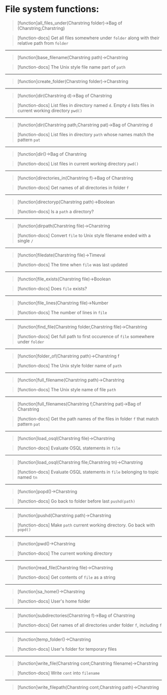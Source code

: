 # File system functions:

> [function]all_files_under(Charstring folder)->Bag of (Charstring,Charstring)

> [function-docs]
> Get all files somewhere under `folder`
>      along with their relative path from `folder` 



___

> [function]base_filename(Charstring path)->Charstring

> [function-docs]
> The Unix style file name part of `path` 



___

> [function]create_folder(Charstring folder)->Charstring



___

> [function]dir(Charstring d)->Bag of Charstring

> [function-docs]
> List files in directory named `d`.
>      Empty `d` lists files in current working directory `pwd()` 



___

> [function]dir(Charstring path,Charstring pat)->Bag of Charstring d

> [function-docs]
> List files in directory `path` whose names match the pattern `pat` 



___

> [function]dir()->Bag of Charstring

> [function-docs]
> List files in current working directory `pwd()` 



___

> [function]directories_in(Charstring f)->Bag of Charstring

> [function-docs]
> Get names of all directories in folder `f` 



___

> [function]directoryp(Charstring path)->Boolean

> [function-docs]
> Is a `path` a directory? 



___

> [function]dirpath(Charstring file)->Charstring

> [function-docs]
> Convert `file` to Unix style filename ended with a single `/` 



___

> [function]filedate(Charstring file)->Timeval

> [function-docs]
> The time when `file` was last updated 



___

> [function]file_exists(Charstring file)->Boolean

> [function-docs]
> Does `file` exists? 



___

> [function]file_lines(Charstring file)->Number

> [function-docs]
> The number of lines in `file` 



___

> [function]find_file(Charstring folder,Charstring file)->Charstring

> [function-docs]
> Get full path to first occurence of `file` somewhere under `folder` 



___

> [function]folder_of(Charstring path)->Charstring f

> [function-docs]
> The Unix style folder name of `path` 



___

> [function]full_filename(Charstring path)->Charstring

> [function-docs]
> The Unix style name of file `path` 



___

> [function]full_filenames(Charstring f,Charstring pat)->Bag of Charstring

> [function-docs]
> Get the path names of the files in folder `f` that match pattern `pat` 



___

> [function]load_osql(Charstring file)->Charstring

> [function-docs]
> Evaluate OSQL statements in `file` 



___

> [function]load_osql(Charstring file,Charstring tn)->Charstring

> [function-docs]
> Evaluate OSQL statements in `file` belonging to topic named `tn` 



___

> [function]popd()->Charstring

> [function-docs]
> Go back to folder before last `pushd(path)` 



___

> [function]pushd(Charstring path)->Charstring

> [function-docs]
> Make `path` current working directory. Go back with `popd()` 



___

> [function]pwd()->Charstring

> [function-docs]
> The current working directory 



___

> [function]read_file(Charstring file)->Charstring

> [function-docs]
> Get contents of `file` as a string 



___

> [function]sa_home()->Charstring

> [function-docs]
> User's home folder 



___

> [function]subdirectories(Charstring f)->Bag of Charstring

> [function-docs]
> Get names of all directories under folder `f`, including `f` 



___

> [function]temp_folder()->Charstring

> [function-docs]
> User's folder for temporary files 



___

> [function]write_file(Charstring cont,Charstring filename)->Charstring

> [function-docs]
> Write `cont` into `filename` 



___

> [function]write_filepath(Charstring cont,Charstring path)->Charstring


